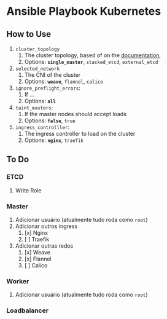 # Ansible Playbook Kubernetes

## How to Use

1. `cluster_topology`
   1. The cluster topology, based of on the
      [documentation](https://kubernetes.io/docs/setup/production-environment/tools/kubeadm/ha-topology/),
   2. Options: **`single_master`**, `stacked_etcd`, `external_etcd`
2. `selected_network`
   1. The CNI of the cluster
   2. Options: **`weave`**, `flannel`, `calico`
3. `ignore_preflight_errors`:
   1. If ...
   2. Options: **`all`**
4. `taint_masters`:
   1. If the master nodes should accept loads
   2. Options: **`false`**, `true`
5. `ingress_controlller`:
   1. The ingress controller to load on the cluster
   2. Options: **`nginx`**, `traefik`

## To Do

### ETCD

1. Write Role

### Master

1. Adicionar usuário (atualmente tudo roda como `root`)
2. Adicionar outros ingress
   1. [x] Nginx
   2. [ ] Traefik
3. Adicionar outras redes
   1. [x] Weave
   2. [x] Flannel
   3. [ ] Calico

### Worker

1. Adicionar usuário (atualmente tudo roda como `root`)

### Loadbalancer
